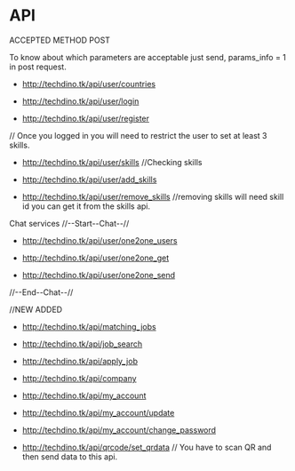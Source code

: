 # API

ACCEPTED METHOD
POST

To know about which parameters are acceptable just send, params_info = 1 in post request.


- http://techdino.tk/api/user/countries

- http://techdino.tk/api/user/login

- http://techdino.tk/api/user/register

// Once you logged in you will need to restrict the user to set at least 3 skills.

- http://techdino.tk/api/user/skills  //Checking skills

- http://techdino.tk/api/user/add_skills

- http://techdino.tk/api/user/remove_skills //removing skills will need skill id you can get it from the skills api.


Chat services 
//--Start--Chat--//

- http://techdino.tk/api/user/one2one_users

- http://techdino.tk/api/user/one2one_get

- http://techdino.tk/api/user/one2one_send

//--End--Chat--//


//NEW ADDED

- http://techdino.tk/api/matching_jobs

- http://techdino.tk/api/job_search

- http://techdino.tk/api/apply_job

- http://techdino.tk/api/company

- http://techdino.tk/api/my_account

- http://techdino.tk/api/my_account/update

- http://techdino.tk/api/my_account/change_password

- http://techdino.tk/api/qrcode/set_qrdata  // You have to scan QR and then send data to this api.


